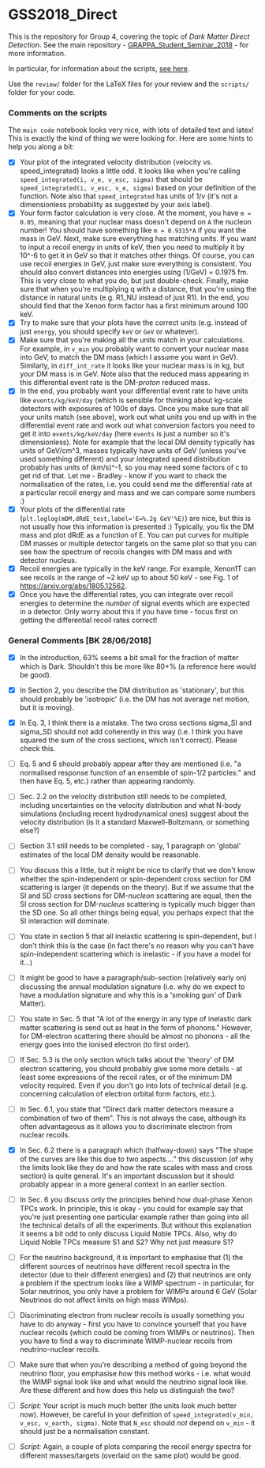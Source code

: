 # GSS2018_Direct

This is the repository for Group 4, covering the topic of *Dark Matter Direct Detection*. See the main repository - [GRAPPA_Student_Seminar_2018](https://github.com/bradkav/GRAPPA_Student_Seminar_2018) - for more information.

In particular, for information about the scripts, [see here](https://github.com/bradkav/GRAPPA_Student_Seminar_2018/wiki/Scripts).

Use the `review/` folder for the LaTeX files for your review and the `scripts/` folder for your code.

### Comments on the scripts

The `main code` notebook looks very nice, with lots of detailed text and latex! This is exactly the kind of thing we were looking for. Here are some hints to help you along a bit:

* [x] Your plot of the integrated velocity distribution (velocity vs. speed_integrated) looks a little odd. It looks like when you're calling `speed_integrated(i, v_e, v_esc, sigma)` that should be `speed_integrated(i, v_esc, v_e, sigma)` based on your definition of the function. Note also that `speed_integrated` has units of 1/v (it's not a dimensionless probability as suggested by your axis label).
* [x] Your form factor calculation is very close. At the moment, you have `m = 0.05`, meaning that your nuclear mass doesn't depend on `A` the nucleon number! You should have something like `m = 0.9315*A` if you want the mass in GeV. Next, make sure everything has matching units. If you want to input a recoil energy in units of keV, then you need to multiply it by 10^-6 to get it in GeV so that it matches other things. Of course, you can use recoil energies in GeV, just make sure everything is consistent. You should also convert distances into energies using (1/GeV) = 0.1975 fm. This is very close to what you do, but just double-check. Finally, make sure that when you're multiplying q with a distance, that you're using the distance in natural units (e.g. R1_NU instead of just R1). In the end, you should find that the Xenon form factor has a first minimum around 100 keV.
* [x] Try to make sure that your plots have the correct units (e.g. instead of just `energy`, you should specify `keV` or `GeV` or whatever).
* [x] Make sure that you're making all the units match in your calculations. For example, in `v_min` you probably want to convert your nuclear mass into GeV, to match the DM mass (which I assume you want in GeV). Similarly, in `diff_int_rate` it looks like your nuclear mass is in kg, but your DM mass is in GeV. Note also that the reduced mass appearing in this differential event rate is the DM-*proton* reduced mass.
* [x] In the end, you probably want your differential event rate to have units like `events/kg/keV/day` (which is sensible for thinking about kg-scale detectors with exposures of 100s of days. Once you make sure that all your units match (see above), work out what units you end up with in the differential event rate and work out what conversion factors you need to get it into `events/kg/keV/day` (here `events` is just a number so it's dimensionless). Note for example that the local DM density typically has units of GeV/cm^3, masses typically have units of GeV (unless you've used something different) and your integrated speed distribution probably has units of (km/s)^-1, so you may need some factors of c to get rid of that. Let me - Bradley - know if you want to check the normalisation of the rates, i.e. you could send me the differential rate at a particular recoil energy and mass and we can compare some numbers :)
* [x] Your plots of the differential rate (`plt.loglog(mDM,dRdE_test,label='E=%.2g GeV'%E)`) are nice, but this is not usually how this information is presented :) Typically, you fix the DM mass and plot dRdE as a function of E. You can put curves for multiple DM masses or multiple detector targets on the same plot so that you can see how the spectrum of recoils changes with DM mass and with detector nucleus. 
* [x] Recoil energies are typically in the keV range. For example, Xenon1T can see recoils in the range of ~2 keV up to about 50 keV - see Fig. 1 of https://arxiv.org/abs/1805.12562.
* [x] Once you have the differential rates, you can integrate over recoil energies to determine the *number* of signal events which are expected in a detector. Only worry about this if you have time - focus first on getting the differential recoil rates correct!

### General Comments [BK 28/06/2018]

* [x] In the introduction, 63% seems a bit small for the fraction of matter which is Dark. Shouldn't this be more like 80+% (a reference here would be good).
* [x] In Section 2, you describe the DM distribution as 'stationary', but this should probably be 'isotropic' (i.e. the DM has not average net motion, but it is moving).
* [x] In Eq. 3, I think there is a mistake. The two cross sections sigma_SI and sigma_SD should not add coherently in this way (i.e. I think you have squared the sum of the cross sections, which isn't correct). Please check this.
* [ ] Eq. 5 and 6 should probably appear after they are mentioned (i.e. "a normalised response function of an ensemble of spin-1/2 particles:" and then have Eq. 5, etc.) rather than appearing randomly.
* [ ] Sec. 2.2 on the velocity distribution still needs to be completed, including uncertainties on the velocity distribution and what N-body simulations (including recent hydrodynamical ones) suggest about the velocity distribution (is it a standard Maxwell-Boltzmann, or something else?)
* [ ] Section 3.1 still needs to be completed - say, 1 paragraph on 'global' estimates of the local DM density would be reasonable.
* [ ] You discuss this a little, but it might be nice to clarify that we don't know whether the spin-independent or spin-dependent cross section for DM scattering is larger (it depends on the theory). But if we assume that the SI and SD cross sections for DM-*nucleon* scattering are equal, then the SI cross section for DM-*nucleus* scattering is typically much bigger than the SD one. So all other things being equal, you perhaps expect that the SI interaction will dominate.
* [ ] You state in section 5 that all inelastic scattering is spin-dependent, but I don't think this is the case (in fact there's no reason why you can't have spin-independent scattering which is inelastic - if you have a model for it...)
* [ ] It might be good to have a paragraph/sub-section (relatively early on) discussing the annual modulation signature (i.e. why do we expect to have a modulation signature and why this is a 'smoking gun' of Dark Matter).
* [ ] You state in Sec. 5 that "A lot of the energy in any type of inelastic dark matter scattering is send out as heat in the form of phonons." However, for DM-electron scattering there should be almost no phonons - all the energy goes into the ionised electron (to first order).
* [ ] If Sec. 5.3 is the only section which talks about the 'theory' of DM electron scattering, you should probably give some more details - at least some expressions of the recoil rates, or of the minimum DM velocity required. Even if you don't go into lots of technical detail (e.g. concerning calculation of electron orbital form factors, etc.).
* [ ] In Sec. 6.1, you state that "Direct dark matter detectors measure a combination of two of them". This is not always the case, although its often advantageous as it allows you to discriminate electron from nuclear recoils.
* [x] In Sec. 6.2 there is a paragraph which (halfway-down) says "The shape of the curves are like this due to two aspects...." this discussion (of why the limits look like they do and how the rate scales with mass and cross section) is quite general. It's an important discussion but it should probably appear in a more general context in an earlier section.
* [ ] In Sec. 6 you discuss only the principles behind how dual-phase Xenon TPCs work. In principle, this is okay - you could for example say that you're just presenting one particular example rather than going into all the technical details of all the experiments. But without this explanation it seems a bit odd to only discuss Liquid Noble TPCs. Also, why do Liquid Noble TPCs measure S1 and S2? Why not just measure S1?
* [ ] For the neutrino background, it is important to emphasise that (1) the different sources of neutrinos have different recoil spectra in the detector (due to their different energies) and (2) that neutrinos are only a problem if the spectrum looks like a WIMP spectrum - in particular, for Solar neutrinos, you only have a problem for WIMPs around 6 GeV (Solar Neutrinos do not affect limits on high mass WIMps).
* [ ] Discriminating electron from nuclear recoils is usually something you have to do anyway - first you have to convince yourself that you have nuclear recoils (which could be coming from WIMPs or neutrinos). Then you have to find a way to discriminate WIMP-nuclear recoils from neutrino-nuclear recoils.
* [ ] Make sure that when you're describing a method of going beyond the neutrino floor, you emphasise *how* this method works - i.e. what would the WIMP signal look like and what would the neutrino signal look like. Are these different and how does this help us distinguish the two?

* [ ] *Script:* Your script is much much better (the units look much better now). However, be careful in your definition of `speed_integrated(v_min, v_esc, v_earth, sigma)`. Note that `N_esc` should *not* depend on `v_min` - it should just be a normalisation constant.
* [ ] *Script:* Again, a couple of plots comparing the recoil energy spectra for different masses/targets (overlaid on the same plot) would be good.
